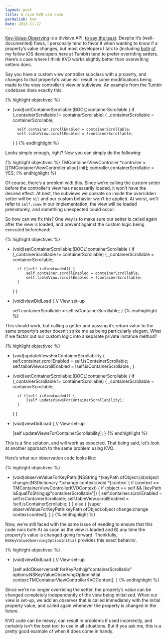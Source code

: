 ```yaml
---
layout: post
title: A nice KVO use case
permalink: kvo
date: 2013-11-27
---
```


[Key-Value-Observing](https://developer.apple.com/library/mac/documentation/Cocoa/Conceptual/KeyValueObserving/KeyValueObserving.html) is a divisive API, [to say the least](http://nshipster.com/key-value-observing). Despite it’s (well-documented) flaws, I personally tend to favor it when wanting to know if a property’s value changes, but most developers I talk to (including [both](http://devindoty.tumblr.com) [of](http://mttb.me) my fellow iOS developers here at Tumblr) tend to prefer overriding setters. Here’s a case where I think KVO works slightly better than overwriting setters does.

Say you have a custom view controller subclass with a property, and changes to that property’s value will result in some modifications being made to the view controller’s view or subviews. An example from the Tumblr codebase does exactly this:

{% highlight objectivec %}
- (void)setContainerScrollable:(BOOL)containerScrollable {
    if (_containerScrollable != containerScrollable) {
        _containerScrollable = containerScrollable;

        self.container.scrollEnabled = containerScrollable;
        self.tableView.scrollEnabled = !containerScrollable;
    }
}
{% endhighlight %}

Looks simple enough, right? Now you can simply do the following:

{% highlight objectivec %}
TMContainerViewController *controller = [[TMContainerViewController alloc] init];
controller.containerScrollable = YES;
{% endhighlight %}

Of course, there’s a problem with this. Since we’re calling the custom setter before the controller’s view has necessarily loaded, it won’t have the desired effect. At best, the subviews we operate on inside the overridden setter will be `nil` and our custom behavior won’t be applied. At worst, we’ll refer to `self.view` in our implementation, the view will be loaded prematurely, and something unexpected could occur.

So how can we fix this? One way is to make sure our setter is called again after the view is loaded, and prevent against the custom logic being executed beforehand:

{% highlight objectivec %}
- (void)setContainerScrollable:(BOOL)containerScrollable {
    if (_containerScrollable != containerScrollable) {
        _containerScrollable = containerScrollable;

        if ([self isViewLoaded]) {
            self.container.scrollEnabled = containerScrollable;
            self.tableView.scrollEnabled = !containerScrollable;
        }
    }
}

- (void)viewDidLoad {
    // View set-up

    self.containerScrollable = self.isContainerScrollable;
}
{% endhighlight %}

This should work, but calling a getter and passing it’s return value to the same property’s setter doesn’t strike me as being particularly elegant. What if we factor out our custom logic into a separate private instance method?

{% highlight objectivec %}
- (void)updateViewsForContainerScrollability {
    self.container.scrollEnabled = self.isContainerScrollable;
    self.tableView.scrollEnabled = !self.isContainerScrollable ;
}

- (void)setContainerScrollable:(BOOL)containerScrollable {
    if (_containerScrollable != containerScrollable) {
        _containerScrollable = containerScrollable;

        if ([self isViewLoaded]) {
            [self updateViewsForContainerScrollability];
        }
    }
}

- (void)viewDidLoad {
    // View set-up

    [self updateViewsForContainerScrollability];
}
{% endhighlight %}

This is a fine solution, and will work as expected. That being said, let’s look at another approach to the same problem using KVO.

Here’s what our observation code looks like:

{% highlight objectivec %}
- (void)observeValueForKeyPath:(NSString *)keyPath ofObject:(id)object change:(NSDictionary *)change 
                       context:(void *)context {
    if (context == TMContainerViewControllerKVOContext) {
         if (object == self && [keyPath isEqualToString:@"containerScrollable"]) {
            self.container.scrollEnabled = self.isContainerScrollable;
            self.tableView.scrollEnabled = !self.isContainerScrollable;
        }
    }
    else {
        [super observeValueForKeyPath:keyPath ofObject:object change:change context:context];
    }
}
{% endhighlight %}

Now, we’re still faced with the same issue of needing to ensure that this code runs both A) as soon as the view is loaded and B) any time the property’s value is changed going forward. Thankfully, `NSKeyValueObservingOptionInitial` provides this exact behavior.

{% highlight objectivec %}
- (void)viewDidLoad {
    // View set-up

  [self addObserver:self forKeyPath:@"containerScrollable"
            options:NSKeyValueObservingOptionInitial
            context:TMContainerViewControllerKVOContext];
}
{% endhighlight %}

Since we’re no longer overriding the setter, the property’s value can be changed completely independently of the view being initialized. When our view is set-up, we add an observer that is called immediately with the initial property value, and called again whenever the property is changed in the future.

KVO code can be messy, can result in problems if used incorrectly, and certainly isn’t the best tool to use in all situations. But if you ask me, this is a pretty good example of when it does come in handy.
